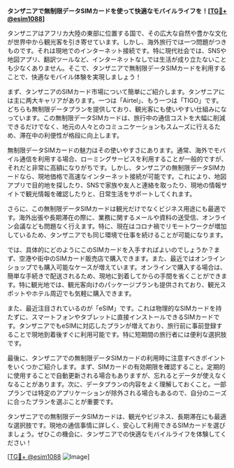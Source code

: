 **タンザニアで無制限データSIMカードを使って快適なモバイルライフを！[[TG💪+ @esim1088](https://t.me/s/esim1088)]**

タンザニアはアフリカ大陸の東部に位置する国で、その広大な自然や豊かな文化が世界中から観光客を引き寄せています。しかし、海外旅行では一つ問題がつきものです。それは現地でのインターネット接続です。特に現代社会では、SNSや地図アプリ、翻訳ツールなど、インターネットなしでは生活が成り立たないことも少なくありません。そこで、タンザニアで無制限データSIMカードを利用することで、快適なモバイル体験を実現しましょう！

まず、タンザニアのSIMカード市場について簡単にご紹介します。タンザニアには主に两大キャリアがあります。一つは「Airtel」、もう一つは「TIGO」です。どちらも無制限データプランを提供しており、観光客にも使いやすい仕組みになっています。この無制限データSIMカードは、旅行中の通信コストを大幅に削減できるだけでなく、地元の人々とのコミュニケーションもスムーズに行えるため、滞在中の利便性が格段に向上します。

無制限データSIMカードの魅力はその使いやすさにあります。通常、海外でモバイル通信を利用する場合、ローミングサービスを利用することが一般的ですが、それだと非常に高額になりがちです。しかし、タンザニアの無制限データSIMカードなら、現地価格で高速なインターネット接続が可能です。これにより、地図アプリで目的地を探したり、SNSで家族や友人と連絡を取ったり、現地の情報サイトで観光情報を確認したりと、日常生活をサポートしてくれます。

さらに、この無制限データSIMカードは観光だけでなくビジネス用途にも最適です。海外出張や長期滞在の際に、業務に関するメールや資料の送受信、オンライン会議なども問題なく行えます。特に、現在はコロナ禍でリモートワークが増加しているため、タンザニアでも同じ環境で仕事を続けることが可能になります。

では、具体的にどのようにこのSIMカードを入手すればよいのでしょうか？まず、空港や街中のSIMカード販売店で購入できます。また、最近ではオンラインショップでも購入可能なケースが増えています。オンラインで購入する場合は、簡単な手続きで配送されるため、現地に到着してからの手間を省くことができます。特に観光地では、観光客向けのパッケージプランも提供されており、観光スポットやホテル周辺でも気軽に購入できます。

また、最近注目されているのが「eSIM」です。これは物理的なSIMカードを持たずに、スマートフォンやタブレットに直接インストールできるSIMカードです。タンザニアでもeSIMに対応したプランが増えており、旅行前に事前登録することで現地到着後すぐに利用可能です。特に短期間の旅行者には便利な選択肢です。

最後に、タンザニアでの無制限データSIMカードの利用時に注意すべきポイントをいくつかご紹介します。まず、SIMカードの有効期限を確認すること。定期的に使用することで自動更新される場合もありますが、忘れるとデータが使えなくなることがあります。次に、データプランの内容をよく理解しておくこと。一部プランでは特定のアプリケーションが除外される場合もあるので、自分のニーズに合ったプランを選ぶことが重要です。

タンザニアでの無制限データSIMカードは、観光やビジネス、長期滞在にも最適な選択肢です。現地の通信事情に詳しく、安心して利用できるSIMカードを選びましょう。ぜひこの機会に、タンザニアでの快適なモバイルライフを体験してください！

[[TG💪+ @esim1088](https://t.me/s/esim1088) ![Image](https://i.postimg.cc/Y0z9fWf4/image.png)]